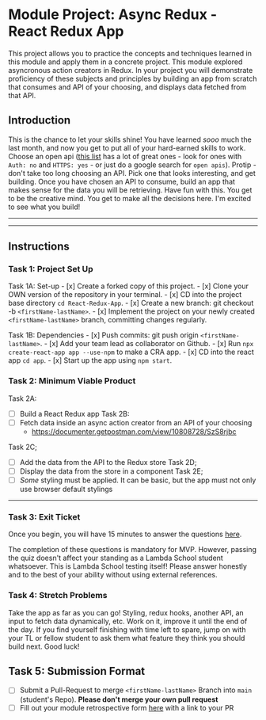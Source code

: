 # Module Project: Async Redux - React Redux App
  This project allows you to practice the concepts and techniques learned in this module and apply them in a concrete project. This module explored asyncronous action creators in Redux. In your project you will demonstrate proficiency of these subjects and principles by building an app from scratch that consumes and API of your choosing, and displays data fetched from that API.

## Introduction
  This is the chance to let your skills shine! You have learned _sooo_ much the last month, and now you get to put all of your hard-earned skills to work. Choose an open api ([this list](https://github.com/public-apis/public-apis) has a lot of great ones - look for ones with `Auth: no` and `HTTPS: yes` - or just do a google search for `open apis`). Protip - don't take too long choosing an API. Pick one that looks interesting, and get building.
  Once you have chosen an API to consume, build an app that makes sense for the data you will be retrieving. Have fun with this. You get to be the creative mind. You get to make all the decisions here. I'm excited to see what you build!

----------------------------------------------------------------------------------------------------------------------------------------------------------------
----------------------------------------------------------------------------------------------------------------------------------------------------------------

## Instructions

### Task 1: Project Set Up

  Task 1A: Set-up
    - [x] Create a forked copy of this project.
    - [x] Clone your OWN version of the repository in your terminal.
    - [x] CD into the project base directory `cd React-Redux-App`.
    - [x] Create a new branch: git checkout -b `<firstName-lastName>`.
    - [x] Implement the project on your newly created `<firstName-lastName>` branch, committing changes regularly.

  Task 1B: Dependencies
    - [x] Push commits: git push origin `<firstName-lastName>`.
    - [x] Add your team lead as collaborator on Github.
    - [x] Run `npx create-react-app app --use-npm` to make a CRA app.
    - [x] CD into the react app `cd app`.
    - [x] Start up the app using `npm start`.

### Task 2: Minimum Viable Product

Task 2A: 
  - [ ] Build a React Redux app
Task 2B: 
  - [ ] Fetch data inside an async action creator from an API of your choosing
    - https://documenter.getpostman.com/view/10808728/SzS8rjbc
    
Task 2C; 
  - [ ] Add the data from the API to the Redux store
Task 2D; 
  - [ ] Display the data from the store in a component
Task 2E; 
  - [ ] _Some_ styling must be applied. It can be basic, but the app must not only use browser default stylings

----------------------------------------------------------------------------------------------------------------------------------------------------------------

### Task 3: Exit Ticket 

Once you begin, you will have 15 minutes to answer the questions [here](https://app.codesignal.com/public-test/LsYPZfuJtZMmcYg9a/fs3PghBeYnx3L8).

The completion of these questions is mandatory for MVP. However, passing the quiz doesn't affect your standing as a Lambda School student whatsoever. This is Lambda School testing itself! Please answer honestly and to the best of your ability without using external references.

### Task 4: Stretch Problems

Take the app as far as you can go! Styling, redux hooks, another API, an input to fetch data dynamically, etc. Work on it, improve it until the end of the day. If you find yourself finishing with time left to spare, jump on with your TL or fellow student to ask them what feature they think you should build next. Good luck!

## Task 5: Submission Format
* [ ] Submit a Pull-Request to merge `<firstName-lastName>` Branch into `main` (student's  Repo). **Please don't merge your own pull request**
* [ ] Fill out your module retrospective form [here](https://forms.lambdaschool.com/module-retrospective) with a link to your PR
